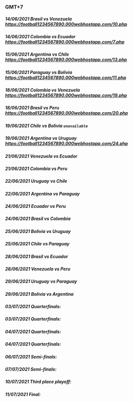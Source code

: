 ### GMT+7
##### 14/06/2021 Brasil vs Venezuela https://football1234567890.000webhostapp.com/10.php
##### 14/06/2021 Colombia vs Ecuador https://football1234567890.000webhostapp.com/7.php
##### 15/06/2021 Argentina vs Chile https://football1234567890.000webhostapp.com/13.php
##### 15/06/2021 Paraguay vs Bolivia https://football1234567890.000webhostapp.com/11.php
##### 18/06/2021 Colombia vs Venezuela https://football1234567890.000webhostapp.com/19.php
##### 18/06/2021 Brasil vs Peru https://football1234567890.000webhostapp.com/20.php
##### 19/06/2021 Chile vs Bolivia `unavailable`
##### 19/06/2021 Argentina vs Uruguay https://football1234567890.000webhostapp.com/24.php
##### 21/06/2021 Venezuela vs Ecuador 
##### 21/06/2021 Colombia vs Peru 
##### 22/06/2021 Uruguay vs Chile 
##### 22/06/2021 Argentina vs Paraguay 
##### 24/06/2021 Ecuador vs Peru 
##### 24/06/2021 Brasil vs Colombia 
##### 25/06/2021 Bolivia vs Uruguay 
##### 25/06/2021 Chile vs Paraguay 
##### 28/06/2021 Brasil vs Ecuador 
##### 28/06/2021 Venezuela vs Peru 
##### 29/06/2021 Uruguay vs Paraguay 
##### 29/06/2021 Bolivia vs Argentina 
##### 03/07/2021 Quarterfinals:  
##### 03/07/2021 Quarterfinals:  
##### 04/07/2021 Quarterfinals:  
##### 04/07/2021 Quarterfinals:  
##### 06/07/2021 Semi-finals:  
##### 07/07/2021 Semi-finals:  
##### 10/07/2021 Third place playoff:  
##### 11/07/2021 Final:  
